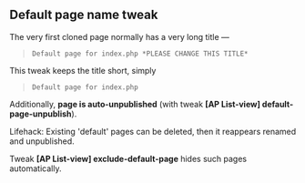 ## Default page name tweak

The very first cloned page normally has a very long title &mdash;

> `Default page for index.php *PLEASE CHANGE THIS TITLE*`

This tweak keeps the title short, simply

> `Default page for index.php`

Additionally, **page is auto-unpublished** (with tweak **[AP List-view] default-page-unpublish**).

Lifehack: Existing 'default' pages can be deleted, then it reappears renamed and unpublished.

Tweak **[AP List-view] exclude-default-page** hides such pages automatically.
